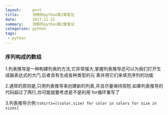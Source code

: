 ```yaml
---
layout:     post
title:      流畅的python第2章笔记
date:       2017-11-21
summary:    流畅的python第2章笔记
categories: python
tags:
 - python
---
```


### 序列构成的数组

1.列表推导是一种构建列表的方法,它异常强大,掌握列表推导还可以为我们打开生成器表达式的大门,后者具有生成各种类型的元
素并用它们来填充序列的功能

2.通常的原则是,只用列表推导来创建新的列表,并且尽量保持简短.如果列表推导的代码超过了两行,你可能就要考虑是不是利用
for循环重写了

3.列表推导示例:`tshirts=[(color,size) for color in colors for size in sizes]`

